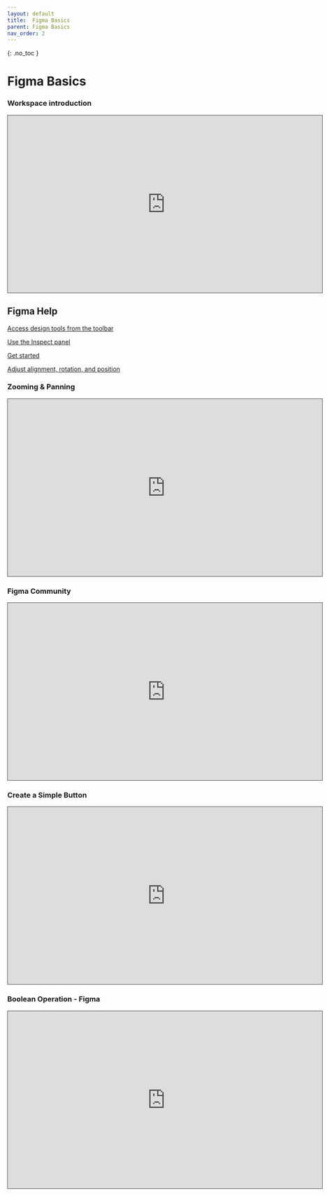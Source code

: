```yaml
---
layout: default
title:  Figma Basics
parent: Figma Basics
nav_order: 2
---
```


{: .no_toc }

# Figma Basics

### Workspace introduction

<iframe src="https://solent.cloud.panopto.eu/Panopto/Pages/Embed.aspx?id=17cdf070-ea78-450f-bc5d-af4d00b6f1a5&autoplay=false&offerviewer=true&showtitle=true&showbrand=true&captions=true&interactivity=all" height="405" width="720" style="border: 1px solid #464646;" allowfullscreen allow="autoplay"></iframe>

## Figma Help

[Access design tools from the toolbar](https://help.figma.com/hc/en-us/articles/360041064174-Access-design-tools-from-the-toolbar)

[Use the Inspect panel](https://help.figma.com/hc/en-us/articles/360055203533-Use-the-Inspect-panel)

[Get started](https://help.figma.com/hc/en-us/categories/360002042553-Figma-design#Get-started)

[Adjust alignment, rotation, and position](https://help.figma.com/hc/en-us/articles/360039956914-Adjust-alignment-rotation-and-position)

### Zooming & Panning

<iframe src="https://solent.cloud.panopto.eu/Panopto/Pages/Embed.aspx?id=1f929c4c-2a0d-4c7d-8bc2-af4d00b6f9a6&autoplay=false&offerviewer=true&showtitle=true&showbrand=true&captions=true&interactivity=all" height="405" width="720" style="border: 1px solid #464646;" allowfullscreen allow="autoplay"></iframe>



### Figma Community

<iframe src="https://solent.cloud.panopto.eu/Panopto/Pages/Embed.aspx?id=7d76a78a-9bad-4489-9da5-af4d00d00120&autoplay=false&offerviewer=true&showtitle=true&showbrand=true&captions=true&interactivity=all" height="405" width="720" style="border: 1px solid #464646;" allowfullscreen allow="autoplay"></iframe>

### Create a Simple Button

<iframe src="https://solent.cloud.panopto.eu/Panopto/Pages/Embed.aspx?id=3a99f02f-9b3c-4cc5-acf4-af4d00e60a4d&autoplay=false&offerviewer=true&showtitle=true&showbrand=true&captions=true&interactivity=all" height="405" width="720" style="border: 1px solid #464646;" allowfullscreen allow="autoplay"></iframe>

### Boolean Operation - Figma

<iframe src="https://solent.cloud.panopto.eu/Panopto/Pages/Embed.aspx?id=2068bc45-2ae2-4281-87e2-adc20110a35d&autoplay=false&offerviewer=true&showtitle=true&showbrand=false&captions=true&interactivity=all" height="405" width="720" style="border: 1px solid #464646;" allowfullscreen allow="autoplay"></iframe>


